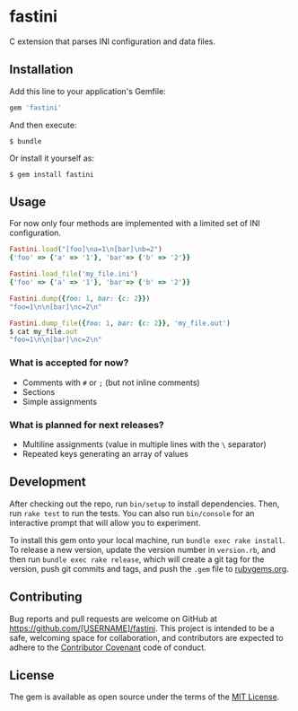 # fastini

C extension that parses INI configuration and data files.

## Installation

Add this line to your application's Gemfile:

```ruby
gem 'fastini'
```
And then execute:

    $ bundle

Or install it yourself as:

    $ gem install fastini

## Usage

For now only four methods are implemented with a limited set of INI
configuration.

```ruby
Fastini.load("[foo]\na=1\n[bar]\nb=2")
{'foo' => {'a' => '1'}, 'bar'=> {'b' => '2'}}

Fastini.load_file('my_file.ini')
{'foo' => {'a' => '1'}, 'bar'=> {'b' => '2'}}

Fastini.dump({foo: 1, bar: {c: 2}})
"foo=1\n\n[bar]\nc=2\n"

Fastini.dump_file({foo: 1, bar: {c: 2}}, 'my_file.out')
$ cat my_file.out
"foo=1\n\n[bar]\nc=2\n"
```

### What is accepted for now?

- Comments with `#` or `;` (but not inline comments)
- Sections
- Simple assignments

### What is planned for next releases?

- Multiline assignments (value in multiple lines with the `\` separator)
- Repeated keys generating an array of values

## Development

After checking out the repo, run `bin/setup` to install dependencies. Then, run `rake test` to run the tests. You can also run `bin/console` for an interactive prompt that will allow you to experiment.

To install this gem onto your local machine, run `bundle exec rake install`. To release a new version, update the version number in `version.rb`, and then run `bundle exec rake release`, which will create a git tag for the version, push git commits and tags, and push the `.gem` file to [rubygems.org](https://rubygems.org).

## Contributing

Bug reports and pull requests are welcome on GitHub at https://github.com/[USERNAME]/fastini. This project is intended to be a safe, welcoming space for collaboration, and contributors are expected to adhere to the [Contributor Covenant](http://contributor-covenant.org) code of conduct.

## License

The gem is available as open source under the terms of the [MIT License](./LICENSE).

